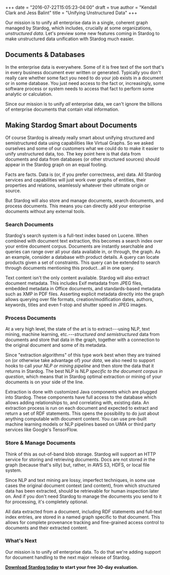 +++
date = "2016-07-22T15:05:23-04:00"
draft = true
author = "Kendall Clark and Jess Balint"
title = "Unifying Unstructured Data"
+++

Our mission is to unify all enterprise data in a single, coherent graph managed
by Stardog, which includes, crucially at some organizations, *unstructured
data*. Let's preview some new features coming in Stardog to make unstructured
data unification with Stardog much easier. <!--more-->

## Documents & Databases

In the enterprise data is everywhere. Some of it is free text of
the sort that's in every business document ever written or generated. Typically
you don't really care whether some fact you need to do your job exists in a
document or in some database. You just need access to the fact or, increasingly,
some software process or system needs to access that fact to perform some
analytic or calculation.

Since our mission is to unify *all* enterprise data, we can't ignore the
billions of enterprise documents that contain vital information.

## Making Stardog Smart about Documents

Of course Stardog is already really smart about unifying structured and
semistructured data using capabilities like Virtual Graphs. So we asked
ourselves and some of our customers what we could do to make it easier to unify
unstructured data, too. The key point here is that data from documents and data
from databases (or other structured sources) should appear in the Stardog graph
on an equal footing.

Facts are facts. Data is (or, if you prefer correctness, are) data. All Stardog
services and capabilities will just work over graphs of entities, their
properties and relations, seamlessly whatever their ultimate origin or source.

But Stardog will also store and manage documents, search documents,
and process documents. This means you can directly add your
enterprise documents without any external tools.

### Search Documents

Stardog's search system is a full-text index based on Lucene. When
combined with document text extraction, this becomes a search index
over your entire document corpus. Documents are instantly searchable
and queries can range over all your data available in, or through, the
graph. As an example, consider a database with product details. A
query can locate products given a set of constraints. This query can
be extended to search through documents mentioning this product...all
in one query.

Text content isn't the only content available. Stardog will also
extract document metadata. This includes Exif metadata from JPEG
files, embedded metadata in Office documents, and standards-based
metadata such as XMP in PDF files. Asserting explicit metadata directly 
into the graph allows querying over file formats, creation/modification
dates, authors, keywords, titles and even f-stop and shutter speed in
JPEG images.

### Process Documents

At a very high level, the state of the art is to extract---using NLP, text
mining, machine learning, etc.---*structured and semistructured* data from
documents and store that data in the graph, together with a connection to the
original document and some of its metadata. 

Since "extraction algorithms" of this type work best when they are trained on
(or otherwise take advantage of) *your data*, we also need to support hooks to
call *your NLP or mining pipeline* and then store the data that it returns in
Stardog. The best NLP is *NLP specific to the document corpus in question*,
which means that in Stardog optimal extraction or mining of your documents is on
your side of the line.

Extraction is done with customized Java components which are plugged
into Stardog. These components have full access to the database which
allows adding relationships to, and correlating with, existing
data. An extraction process is run on each document and expected to
extract and return  a set of RDF statements. This opens the possibility to
do just about anything computable with document content. You can use pre-built
machine learning models or NLP pipelines based on UIMA or third party 
services like Google's TensorFlow.

### Store & Manage Documents

Think of this as out-of-band blob storage. Stardog will support an HTTP service
for storing and retrieving documents. Docs are not stored *in* the graph
(because that's silly) but, rather, in AWS S3, HDFS, or local file system.

Since NLP and text mining are lossy, imperfect techniques, in some use cases the
original document context (and content), from which structured data has 
been extracted, should be retrievable for human inspection later on. And if you 
don't need Stardog to manage the documents you send to it for processing,
it's completely optional.

All data extracted from a document, including RDF statements and
full-text index entries, are stored in a named graph specific to that
document. This allows for complete provenance tracking and
fine-grained access control to documents and their extracted content.

### What's Next

Our mission is to unify *all* enterprise data. To do that we're adding support
for document handling to the next major release of Stardog.

**[Download Stardog today](http://stardog.com/) to start your free 30-day
evaluation.**
